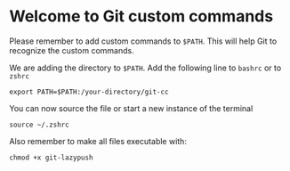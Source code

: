 # Welcome to Git custom commands

Please remember to add custom commands to `$PATH`. This will help Git to recognize the custom commands.

We are adding the directory to `$PATH`. Add the following line to `bashrc` or to `zshrc`

```export PATH=$PATH:/your-directory/git-cc```

You can now source the file or start a new instance of the terminal

```source ~/.zshrc```

Also remember to make all files executable with:

```chmod +x git-lazypush```